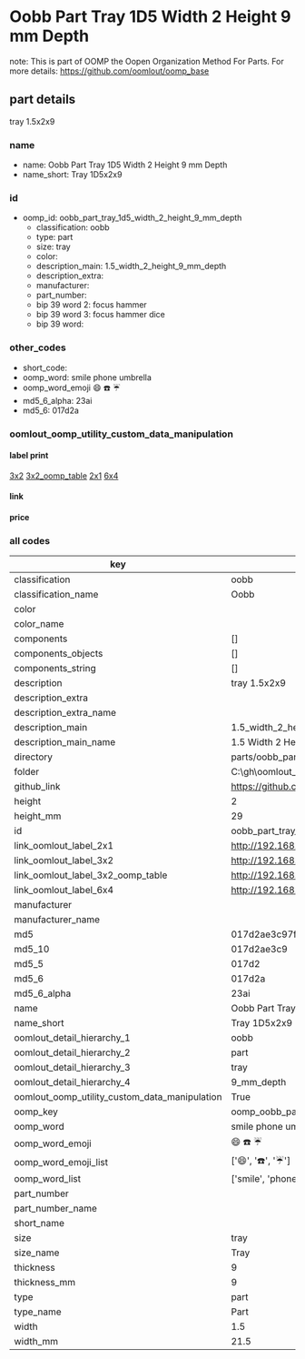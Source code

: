 # Oobb Part Tray 1D5 Width 2 Height 9 mm Depth  

note: This is part of OOMP the Oopen Organization Method For Parts. For more details: https://github.com/oomlout/oomp_base

##  part details
  



tray 1.5x2x9



### name
* name: Oobb Part Tray 1D5 Width 2 Height 9 mm Depth
* name_short: Tray 1D5x2x9 
### id
* oomp_id: oobb_part_tray_1d5_width_2_height_9_mm_depth
  * classification: oobb
  * type: part
  * size: tray
  * color: 
  * description_main: 1.5_width_2_height_9_mm_depth
  * description_extra: 
  * manufacturer: 
  * part_number: 
  * bip 39 word 2: focus hammer
  * bip 39 word 3: focus hammer dice
  * bip 39 word: 

### other_codes
* short_code: 
* oomp_word: smile phone umbrella
* oomp_word_emoji :smile: :phone: :umbrella:
* md5_6_alpha: 23ai
* md5_6: 017d2a






### oomlout_oomp_utility_custom_data_manipulation
#### label print
[3x2](http://192.168.1.245:1112/?label=oomp%2023ai)
[3x2_oomp_table](http://192.168.1.108:1112/?label=oomp%2023ai)
[2x1](http://192.168.1.242:1112/?label=oomp%2023ai)
[6x4](http://192.168.1.55:1112/?label=oomp%2023ai)    

#### link

                              

#### price







### all codes 
| key | value |  
| --- | --- |  
| classification | oobb |  
| classification_name | Oobb |  
| color |  |  
| color_name |  |  
| components | [] |  
| components_objects | [] |  
| components_string | [] |  
| description | tray 1.5x2x9 |  
| description_extra |  |  
| description_extra_name |  |  
| description_main | 1.5_width_2_height_9_mm_depth |  
| description_main_name | 1.5 Width 2 Height 9 mm Depth |  
| directory | parts/oobb_part_tray_1d5_width_2_height_9_mm_depth |  
| folder | C:\gh\oomlout_oobb_version_4_generated_parts\parts\oobb_part_tray_1d5_width_2_height_9_mm_depth |  
| github_link | https://github.com/oomlout/oomlout_oomp_part_src/tree/main/parts/oobb_part_tray_1d5_width_2_height_9_mm_depth |  
| height | 2 |  
| height_mm | 29 |  
| id | oobb_part_tray_1d5_width_2_height_9_mm_depth |  
| link_oomlout_label_2x1 | http://192.168.1.242:1112/?label=oomp%2023ai |  
| link_oomlout_label_3x2 | http://192.168.1.245:1112/?label=oomp%2023ai |  
| link_oomlout_label_3x2_oomp_table | http://192.168.1.108:1112/?label=oomp%2023ai |  
| link_oomlout_label_6x4 | http://192.168.1.55:1112/?label=oomp%2023ai |  
| manufacturer |  |  
| manufacturer_name |  |  
| md5 | 017d2ae3c97f38b5d19464e87ada22d1 |  
| md5_10 | 017d2ae3c9 |  
| md5_5 | 017d2 |  
| md5_6 | 017d2a |  
| md5_6_alpha | 23ai |  
| name | Oobb Part Tray 1D5 Width 2 Height 9 mm Depth |  
| name_short | Tray 1D5x2x9  |  
| oomlout_detail_hierarchy_1 | oobb |  
| oomlout_detail_hierarchy_2 | part |  
| oomlout_detail_hierarchy_3 | tray |  
| oomlout_detail_hierarchy_4 | 9_mm_depth |  
| oomlout_oomp_utility_custom_data_manipulation | True |  
| oomp_key | oomp_oobb_part_tray_1d5_width_2_height_9_mm_depth |  
| oomp_word | smile phone umbrella |  
| oomp_word_emoji | :smile: :phone: :umbrella: |  
| oomp_word_emoji_list | [':smile:', ':phone:', ':umbrella:'] |  
| oomp_word_list | ['smile', 'phone', 'umbrella'] |  
| part_number |  |  
| part_number_name |  |  
| short_name |  |  
| size | tray |  
| size_name | Tray |  
| thickness | 9 |  
| thickness_mm | 9 |  
| type | part |  
| type_name | Part |  
| width | 1.5 |  
| width_mm | 21.5 |  
